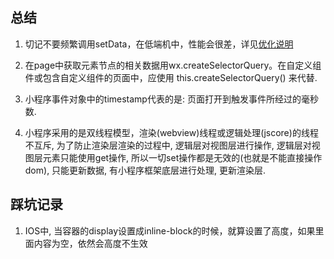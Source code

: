 ## 总结

1. 切记不要频繁调用setData，在低端机中，性能会很差，详见[优化说明](https://developers.weixin.qq.com/miniprogram/dev/framework/performance/tips.html)

2. 在page中获取元素节点的相关数据用wx.createSelectorQuery。在自定义组件或包含自定义组件的页面中，应使用 this.createSelectorQuery() 来代替.

3. 小程序事件对象中的timestamp代表的是: 页面打开到触发事件所经过的毫秒数.

4. 小程序采用的是双线程模型，渲染(webview)线程或逻辑处理(jscore)的线程不互斥, 为了防止渲染层渲染的过程中, 逻辑层对视图层进行操作, 逻辑层对视图层元素只能使用get操作, 所以一切set操作都是无效的(也就是不能直接操作dom), 只能更新数据, 有小程序框架底层进行处理, 更新渲染层.

## 踩坑记录

1. IOS中, 当容器的display设置成inline-block的时候，就算设置了高度，如果里面内容为空，依然会高度不生效